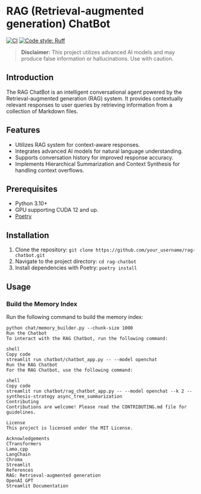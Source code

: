# RAG (Retrieval-augmented generation) ChatBot

[![CI](https://github.com/umbertogriffo/rag-chatbot/workflows/CI/badge.svg)](https://github.com/umbertogriffo/rag-chatbot/actions/workflows/ci.yaml)
[![Code style: Ruff](https://img.shields.io/endpoint?url=https://raw.githubusercontent.com/astral-sh/ruff/main/assets/badge/v2.json)](https://github.com/astral-sh/ruff)

> **Disclaimer:** This project utilizes advanced AI models and may produce false information or hallucinations. Use with caution.

## Introduction

The RAG ChatBot is an intelligent conversational agent powered by the Retrieval-augmented generation (RAG) system. It provides contextually relevant responses to user queries by retrieving information from a collection of Markdown files.

## Features

- Utilizes RAG system for context-aware responses.
- Integrates advanced AI models for natural language understanding.
- Supports conversation history for improved response accuracy.
- Implements Hierarchical Summarization and Context Synthesis for handling context overflows.

## Prerequisites

- Python 3.10+
- GPU supporting CUDA 12 and up.
- [Poetry](https://python-poetry.org/docs/)

## Installation

1. Clone the repository: `git clone https://github.com/your_username/rag-chatbot.git`
2. Navigate to the project directory: `cd rag-chatbot`
3. Install dependencies with Poetry: `poetry install`

## Usage

### Build the Memory Index

Run the following command to build the memory index:

```shell
python chat/memory_builder.py --chunk-size 1000
Run the Chatbot
To interact with the RAG Chatbot, run the following command:

shell
Copy code
streamlit run chatbot/chatbot_app.py -- --model openchat
Run the RAG Chatbot
For the RAG Chatbot, use the following command:

shell
Copy code
streamlit run chatbot/rag_chatbot_app.py -- --model openchat --k 2 --synthesis-strategy async_tree_summarization
Contributing
Contributions are welcome! Please read the CONTRIBUTING.md file for guidelines.

License
This project is licensed under the MIT License.

Acknowledgements
CTransformers
Lama.cpp
LangChain
Chroma
Streamlit
References
RAG: Retrieval-augmented generation
OpenAI GPT
Streamlit Documentation